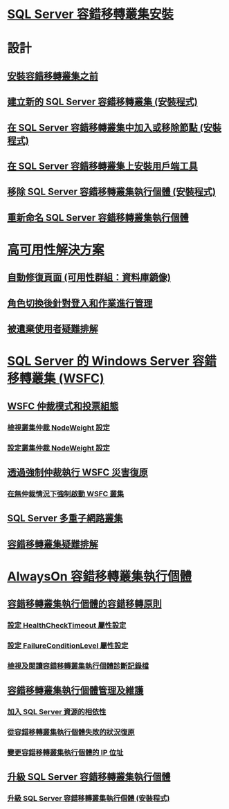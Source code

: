 # [SQL Server 容錯移轉叢集安裝](install/sql-server-failover-cluster-installation.md)  

# 設計
## [安裝容錯移轉叢集之前](install/before-installing-failover-clustering.md)  
## [建立新的 SQL Server 容錯移轉叢集 (安裝程式)](install/create-a-new-sql-server-failover-cluster-setup.md)  
## [在 SQL Server 容錯移轉叢集中加入或移除節點 (安裝程式)](install/add-or-remove-nodes-in-a-sql-server-failover-cluster-setup.md)  
## [在 SQL Server 容錯移轉叢集上安裝用戶端工具](install/install-client-tools-on-a-sql-server-failover-cluster.md)  
## [移除 SQL Server 容錯移轉叢集執行個體 (安裝程式)](install/remove-a-sql-server-failover-cluster-instance-setup.md)  
## [重新命名 SQL Server 容錯移轉叢集執行個體](install/rename-a-sql-server-failover-cluster-instance.md)  

# [高可用性解決方案](high-availability-solutions-sql-server.md)  
## [自動修復頁面 (可用性群組：資料庫鏡像)](automatic-page-repair-availability-groups-database-mirroring.md)  
## [角色切換後針對登入和作業進行管理](management-of-logins-and-jobs-after-role-switching-sql-server.md)  
## [被遺棄使用者疑難排解](troubleshoot-orphaned-users-sql-server.md)  

# [SQL Server 的 Windows Server 容錯移轉叢集 (WSFC)](windows/windows-server-failover-clustering-wsfc-with-sql-server.md)  
## [WSFC 仲裁模式和投票組態](windows/wsfc-quorum-modes-and-voting-configuration-sql-server.md)  
### [檢視叢集仲裁 NodeWeight 設定](windows/view-cluster-quorum-nodeweight-settings.md)  
### [設定叢集仲裁 NodeWeight 設定](windows/configure-cluster-quorum-nodeweight-settings.md)  
## [透過強制仲裁執行 WSFC 災害復原](windows/wsfc-disaster-recovery-through-forced-quorum-sql-server.md)  
### [在無仲裁情況下強制啟動 WSFC 叢集](windows/force-a-wsfc-cluster-to-start-without-a-quorum.md)  
## [SQL Server 多重子網路叢集](windows/sql-server-multi-subnet-clustering-sql-server.md)  
## [容錯移轉叢集疑難排解](windows/failover-cluster-troubleshooting.md)  

# [AlwaysOn 容錯移轉叢集執行個體](windows/always-on-failover-cluster-instances-sql-server.md)  
## [容錯移轉叢集執行個體的容錯移轉原則](windows/failover-policy-for-failover-cluster-instances.md)  
### [設定 HealthCheckTimeout 屬性設定](windows/configure-healthchecktimeout-property-settings.md)  
### [設定 FailureConditionLevel 屬性設定](windows/configure-failureconditionlevel-property-settings.md)  
### [檢視及閱讀容錯移轉叢集執行個體診斷記錄檔](windows/view-and-read-failover-cluster-instance-diagnostics-log.md)  
## [容錯移轉叢集執行個體管理及維護](windows/failover-cluster-instance-administration-and-maintenance.md)  
### [加入 SQL Server 資源的相依性](windows/add-dependencies-to-a-sql-server-resource.md)  
### [從容錯移轉叢集執行個體失敗的狀況復原](windows/recover-from-failover-cluster-instance-failure.md)  
### [變更容錯移轉叢集執行個體的 IP 位址](windows/change-the-ip-address-of-a-failover-cluster-instance.md)  
## [升級 SQL Server 容錯移轉叢集執行個體](windows/upgrade-a-sql-server-failover-cluster-instance.md)  
### [升級 SQL Server 容錯移轉叢集執行個體 (安裝程式)](windows/upgrade-a-sql-server-failover-cluster-instance-setup.md)  